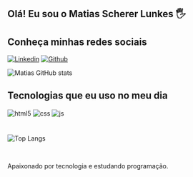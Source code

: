 
## Olá! Eu sou o Matias Scherer Lunkes 🖐️

## Conheça minhas redes sociais



[![Linkedin](https://img.shields.io/badge/LinkedIn-0077B5?style=for-the-badge&logo=linkedin&logoColor=white)](https://www.linkedin.com/in/mslunkes/)
[![Github](https://img.shields.io/badge/GitHub-100000?style=for-the-badge&logo=github&logoColor=white)](https://github.com/mslunkes)




![Matias GitHub stats](https://github-readme-stats.vercel.app/api?username=mslunkes&show_icons=true&theme=dracula&count_private=true)
<!--https://github.com/anuraghazra/github-readme-stats-->

## Tecnologias que eu uso no meu dia

<div style="display: inline_block">
  <img align="center" alt="html5" src="https://img.shields.io/badge/HTML5-E34F26?style=for-the-badge&logo=html5&logoColor=white" />
  <img align="center" alt="css" src="https://img.shields.io/badge/CSS3-1572B6?style=for-the-badge&logo=css3&logoColor=white" />
  <img align="center" alt="js" src="https://img.shields.io/badge/JavaScript-F7DF1E?style=for-the-badge&logo=javascript&logoColor=black" />


  # 
![Top Langs](https://github-readme-stats.vercel.app/api/top-langs/?username=mslunkes&hide_progress=donut)

</div><br/>

Apaixonado por tecnologia e estudando programação.






<!--
- 🔭 I’m currently working on ...
- 🌱 I’m currently learning ...
- 👯 I’m looking to collaborate on ...
- 🤔 I’m looking for help with ...
- 💬 Ask me about ...
- 📫 How to reach me: ...
- 😄 Pronouns: ...
- ⚡ Fun fact: ...
-->

